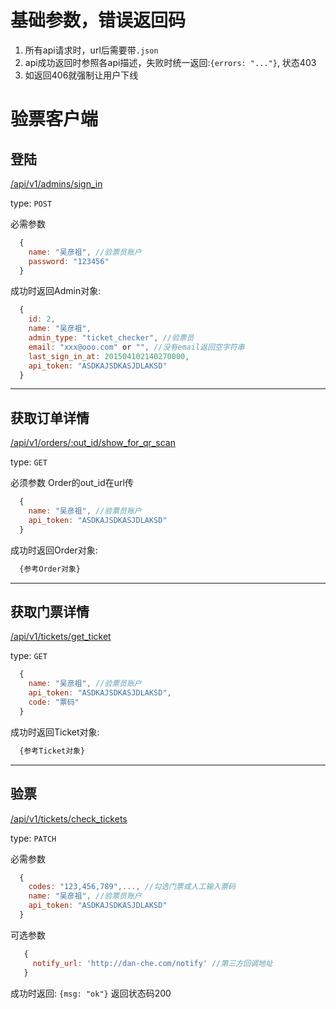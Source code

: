 # 基础参数，错误返回码
1. 所有api请求时，url后需要带`.json`
2. api成功返回时参照各api描述，失败时统一返回:`{errors: "..."}`, 状态403
4. 如返回406就强制让用户下线

# 验票客户端

## 登陆
[/api/v1/admins/sign_in]()

type: `POST`

必需参数

```javascript
  {
    name: "吴彦祖", //验票员账户
    password: "123456"
  }
```

成功时返回Admin对象:

```javascript
  {
    id: 2,
    name: "吴彦祖",
    admin_type: "ticket_checker", //验票员
    email: "xxx@ooo.com" or "", //没有email返回空字符串
    last_sign_in_at: 201504102140270000,
    api_token: "ASDKAJSDKASJDLAKSD"
  }
```

-----

## 获取订单详情
[/api/v1/orders/:out_id/show_for_qr_scan]()

type: `GET`

必须参数 Order的out_id在url传

```javascript
  {
    name: "吴彦祖", //验票员账户
    api_token: "ASDKAJSDKASJDLAKSD"
  }

```

成功时返回Order对象:
```javascript
  {参考Order对象}
```

----

## 获取门票详情
[/api/v1/tickets/get_ticket]()

type: `GET`

```javascript
  {
    name: "吴彦祖", //验票员账户
    api_token: "ASDKAJSDKASJDLAKSD",
    code: "票码"
  }

```

成功时返回Ticket对象:
```javascript
  {参考Ticket对象}
```

----

## 验票
[/api/v1/tickets/check_tickets]()

type: `PATCH`

必需参数

```javascript
  {
    codes: "123,456,789",..., //勾选门票或人工输入票码
    name: "吴彦祖", //验票员账户
    api_token: "ASDKAJSDKASJDLAKSD"
  }
```

可选参数

```javascript
   {
     notify_url: 'http://dan-che.com/notify' //第三方回调地址
   }
```

成功时返回: `{msg: "ok"}` 返回状态码200
